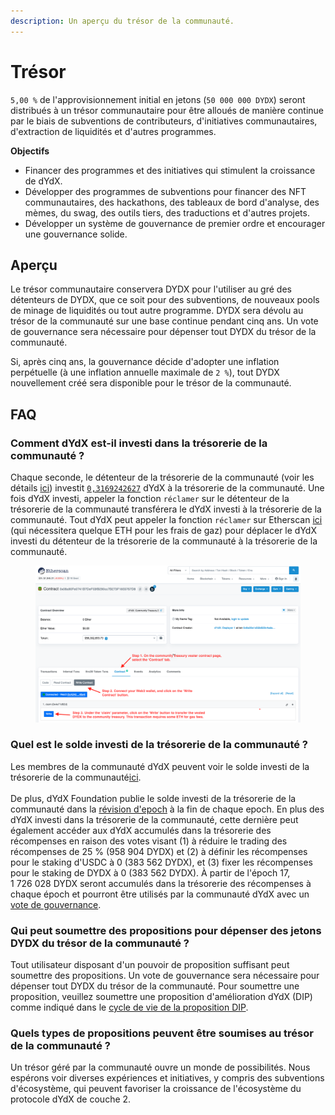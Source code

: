 ```yaml
---
description: Un aperçu du trésor de la communauté.
---
```


# Trésor

`5,00 %` de l'approvisionnement initial en jetons (`50 000 000 DYDX`) seront distribués à un trésor communautaire pour être alloués de manière continue par le biais de subventions de contributeurs, d'initiatives communautaires, d'extraction de liquidités et d'autres programmes.

**Objectifs**

* Financer des programmes et des initiatives qui stimulent la croissance de dYdX.
* Développer des programmes de subventions pour financer des NFT communautaires, des hackathons, des tableaux de bord d'analyse, des mèmes, du swag, des outils tiers, des traductions et d'autres projets.
* Développer un système de gouvernance de premier ordre et encourager une gouvernance solide.

## Aperçu

Le trésor communautaire conservera DYDX pour l'utiliser au gré des détenteurs de DYDX, que ce soit pour des subventions, de nouveaux pools de minage de liquidités ou tout autre programme. DYDX sera dévolu au trésor de la communauté sur une base continue pendant cinq ans. Un vote de gouvernance sera nécessaire pour dépenser tout DYDX du trésor de la communauté.

Si, après cinq ans, la gouvernance décide d'adopter une inflation perpétuelle (à une inflation annuelle maximale de `2 %`), tout DYDX nouvellement créé sera disponible pour le trésor de la communauté.

## FAQ

### Comment dYdX est-il investi dans la trésorerie de la communauté ?

Chaque seconde, le détenteur de la trésorerie de la communauté (voir les détails [ici](https://docs.dydx.community/dydx-governance/resources/technical-overview#governance-architecture-overview)) investit [`0,3169242627`](tel:03169242627) dYdX à la trésorerie de la communauté. Une fois dYdX investi, appeler la fonction `réclamer` sur le détenteur de la trésorerie de la communauté transférera le dYdX investi à la trésorerie de la communauté. Tout dYdX peut appeler la fonction `réclamer` sur Etherscan [ici](https://etherscan.io/address/0x08a90Fe0741B7DeF03fB290cc7B273F1855767D8#writeContract) (qui nécessitera quelque ETH pour les frais de gaz) pour déplacer le dYdX investi du détenteur de la trésorerie de la communauté à la trésorerie de la communauté.

<figure><img src="../.gitbook/assets/claim-function-CT-vester.png" alt=""><figcaption></figcaption></figure>

### Quel est le solde investi de la trésorerie de la communauté ?

Les membres de la communauté dYdX peuvent voir le solde investi de la trésorerie de la communauté[ici](https://dydx.shippooor.xyz/). \
\
 De plus, dYdX Foundation publie le solde investi de la trésorerie de la communauté dans la [révision d'epoch](https://dydx.foundation/blog) à la fin de chaque epoch. En plus des dYdX investi dans la trésorerie de la communauté, cette dernière peut également accéder aux dYdX accumulés dans la trésorerie des récompenses en raison des votes visant (1) à réduire le trading des récompenses de 25 % (958 904 DYDX) et (2) à définir les récompenses pour le staking d'USDC à 0 (383 562 DYDX), et (3) fixer les récompenses pour le staking de DYDX à 0 (383 562 DYDX). À partir de l'époch 17, 1 726 028 DYDX seront accumulés dans la trésorerie des récompenses à chaque époch et pourront être utilisés par la communauté dYdX avec un [vote de gouvernance](https://docs.dydx.community/dydx-governance/voting-and-governance/governance-parameters).

### Qui peut soumettre des propositions pour dépenser des jetons DYDX du trésor de la communauté ?

Tout utilisateur disposant d'un pouvoir de proposition suffisant peut soumettre des propositions. Un vote de gouvernance sera nécessaire pour dépenser tout DYDX du trésor de la communauté. Pour soumettre une proposition, veuillez soumettre une proposition d'amélioration dYdX (DIP) comme indiqué dans le [cycle de vie de la proposition DIP](../voting-and-governance/dip-proposal-lifecycle.md).

### Quels types de propositions peuvent être soumises au trésor de la communauté ?

Un trésor géré par la communauté ouvre un monde de possibilités. Nous espérons voir diverses expériences et initiatives, y compris des subventions d'écosystème, qui peuvent favoriser la croissance de l'écosystème du protocole dYdX de couche 2.
